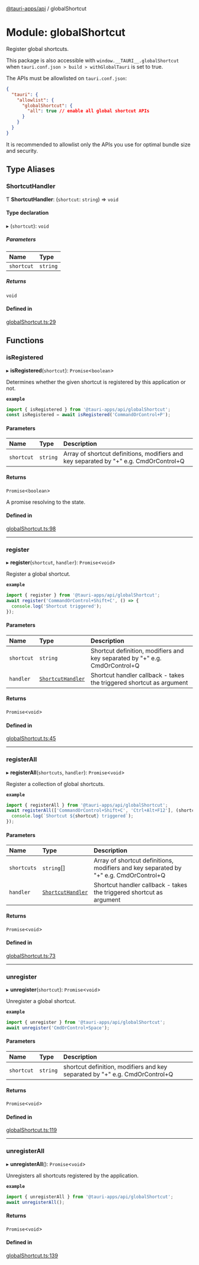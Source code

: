 [@tauri-apps/api](../README.md) / globalShortcut

# Module: globalShortcut

Register global shortcuts.

This package is also accessible with `window.__TAURI__.globalShortcut` when `tauri.conf.json > build > withGlobalTauri` is set to true.

The APIs must be allowlisted on `tauri.conf.json`:
```json
{
  "tauri": {
    "allowlist": {
      "globalShortcut": {
        "all": true // enable all global shortcut APIs
      }
    }
  }
}
```
It is recommended to allowlist only the APIs you use for optimal bundle size and security.

## Type Aliases

### ShortcutHandler

Ƭ **ShortcutHandler**: (`shortcut`: `string`) => `void`

#### Type declaration

▸ (`shortcut`): `void`

##### Parameters

| Name | Type |
| :------ | :------ |
| `shortcut` | `string` |

##### Returns

`void`

#### Defined in

[globalShortcut.ts:29](https://github.com/tauri-apps/tauri/blob/f5f9f10/tooling/api/src/globalShortcut.ts#L29)

## Functions

### isRegistered

▸ **isRegistered**(`shortcut`): `Promise`<`boolean`\>

Determines whether the given shortcut is registered by this application or not.

**`example`**
```typescript
import { isRegistered } from '@tauri-apps/api/globalShortcut';
const isRegistered = await isRegistered('CommandOrControl+P');
```

#### Parameters

| Name | Type | Description |
| :------ | :------ | :------ |
| `shortcut` | `string` | Array of shortcut definitions, modifiers and key separated by "+" e.g. CmdOrControl+Q |

#### Returns

`Promise`<`boolean`\>

A promise resolving to the state.

#### Defined in

[globalShortcut.ts:98](https://github.com/tauri-apps/tauri/blob/f5f9f10/tooling/api/src/globalShortcut.ts#L98)

___

### register

▸ **register**(`shortcut`, `handler`): `Promise`<`void`\>

Register a global shortcut.

**`example`**
```typescript
import { register } from '@tauri-apps/api/globalShortcut';
await register('CommandOrControl+Shift+C', () => {
  console.log('Shortcut triggered');
});
```

#### Parameters

| Name | Type | Description |
| :------ | :------ | :------ |
| `shortcut` | `string` | Shortcut definition, modifiers and key separated by "+" e.g. CmdOrControl+Q |
| `handler` | [`ShortcutHandler`](globalShortcut.md#shortcuthandler) | Shortcut handler callback - takes the triggered shortcut as argument |

#### Returns

`Promise`<`void`\>

#### Defined in

[globalShortcut.ts:45](https://github.com/tauri-apps/tauri/blob/f5f9f10/tooling/api/src/globalShortcut.ts#L45)

___

### registerAll

▸ **registerAll**(`shortcuts`, `handler`): `Promise`<`void`\>

Register a collection of global shortcuts.

**`example`**
```typescript
import { registerAll } from '@tauri-apps/api/globalShortcut';
await registerAll(['CommandOrControl+Shift+C', 'Ctrl+Alt+F12'], (shortcut) => {
  console.log(`Shortcut ${shortcut} triggered`);
});
```

#### Parameters

| Name | Type | Description |
| :------ | :------ | :------ |
| `shortcuts` | `string`[] | Array of shortcut definitions, modifiers and key separated by "+" e.g. CmdOrControl+Q |
| `handler` | [`ShortcutHandler`](globalShortcut.md#shortcuthandler) | Shortcut handler callback - takes the triggered shortcut as argument |

#### Returns

`Promise`<`void`\>

#### Defined in

[globalShortcut.ts:73](https://github.com/tauri-apps/tauri/blob/f5f9f10/tooling/api/src/globalShortcut.ts#L73)

___

### unregister

▸ **unregister**(`shortcut`): `Promise`<`void`\>

Unregister a global shortcut.

**`example`**
```typescript
import { unregister } from '@tauri-apps/api/globalShortcut';
await unregister('CmdOrControl+Space');
```

#### Parameters

| Name | Type | Description |
| :------ | :------ | :------ |
| `shortcut` | `string` | shortcut definition, modifiers and key separated by "+" e.g. CmdOrControl+Q |

#### Returns

`Promise`<`void`\>

#### Defined in

[globalShortcut.ts:119](https://github.com/tauri-apps/tauri/blob/f5f9f10/tooling/api/src/globalShortcut.ts#L119)

___

### unregisterAll

▸ **unregisterAll**(): `Promise`<`void`\>

Unregisters all shortcuts registered by the application.

**`example`**
```typescript
import { unregisterAll } from '@tauri-apps/api/globalShortcut';
await unregisterAll();
```

#### Returns

`Promise`<`void`\>

#### Defined in

[globalShortcut.ts:139](https://github.com/tauri-apps/tauri/blob/f5f9f10/tooling/api/src/globalShortcut.ts#L139)
